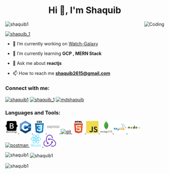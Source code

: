 <h1 align="center">Hi 👋, I'm Shaquib</h1>
<img align="right" alt="Coding" widt="3500" src="[[https://64.media.tumblr.com/a7c6165cdf20a3eb0251bcd33463860a/2d53549d34336171-59/s540x810/792cf7e5926c27307a9a60d6f0e15cea4a612d34.gi](https://www.google.com/imgres?imgurl=https%3A%2F%2Fcamo.githubusercontent.com%2Fe20822b4282c07ffd010cd05f855a6561d3b62358ca9e607e4901288dd748fcb%2F68747470733a2f2f63646e2e6472696262626c652e636f6d2f75736572732f323133313939332f73637265656e73686f74732f343934383733362f74686f75676874776f726b732d6769665f6472696262626c652e676966&tbnid=PXLAloFJw---QM&vet=12ahUKEwj06baGpvqAAxXjmmMGHd9MDHgQMygWegUIARCNAQ..i&imgrefurl=https%3A%2F%2Fgithub.com%2Fokoliechykwuka%2Fokoliechykwuka&docid=k-mY1vNyeYuAxM&w=800&h=600&q=Best%20coding%20gif%20for%20github&hl=en-GB&ved=2ahUKEwj06baGpvqAAxXjmmMGHd9MDHgQMygWegUIARCNAQ)f](https://encrypted-tbn0.gstatic.com/images?q=tbn:ANd9GcTENqHmmRXf4eKZsLmSx2E-4odiXy5fLxiLfw&usqp=CAU)">
<p align="left"> <img src="https://komarev.com/ghpvc/?username=shaquib1&label=Profile%20views&color=0e75b6&style=flat" alt="shaquib1" /> </p>

<p align="left"> <a href="https://twitter.com/shaquib_1" target="blank"><img src="https://img.shields.io/twitter/follow/shaquib_1?logo=twitter&style=for-the-badge" alt="shaquib_1" /></a> </p>

- 🔭 I’m currently working on [Watch-Galaxy](https://github.com/shaquib1/WatchGalaxy)

- 🌱 I’m currently learning **GCP , MERN Stack**

- 💬 Ask me about **reactjs**

- 📫 How to reach me **shaquib2615@gmail.com**

<h3 align="left">Connect with me:</h3>
<p align="left">
<a href="https://dev.to/shaquib1" target="blank"><img align="center" src="https://raw.githubusercontent.com/rahuldkjain/github-profile-readme-generator/master/src/images/icons/Social/devto.svg" alt="shaquib1" height="30" width="40" /></a>
<a href="https://twitter.com/shaquib_1" target="blank"><img align="center" src="https://raw.githubusercontent.com/rahuldkjain/github-profile-readme-generator/master/src/images/icons/Social/twitter.svg" alt="shaquib_1" height="30" width="40" /></a>
<a href="https://linkedin.com/in/mdshaquib" target="blank"><img align="center" src="https://raw.githubusercontent.com/rahuldkjain/github-profile-readme-generator/master/src/images/icons/Social/linked-in-alt.svg" alt="mdshaquib" height="30" width="40" /></a>
</p>

<h3 align="left">Languages and Tools:</h3>
<p align="left"> <a href="https://getbootstrap.com" target="_blank" rel="noreferrer"> <img src="https://raw.githubusercontent.com/devicons/devicon/master/icons/bootstrap/bootstrap-plain-wordmark.svg" alt="bootstrap" width="40" height="40"/> </a> <a href="https://www.w3schools.com/cpp/" target="_blank" rel="noreferrer"> <img src="https://raw.githubusercontent.com/devicons/devicon/master/icons/cplusplus/cplusplus-original.svg" alt="cplusplus" width="40" height="40"/> </a> <a href="https://www.w3schools.com/css/" target="_blank" rel="noreferrer"> <img src="https://raw.githubusercontent.com/devicons/devicon/master/icons/css3/css3-original-wordmark.svg" alt="css3" width="40" height="40"/> </a> <a href="https://expressjs.com" target="_blank" rel="noreferrer"> <img src="https://raw.githubusercontent.com/devicons/devicon/master/icons/express/express-original-wordmark.svg" alt="express" width="40" height="40"/> </a> <a href="https://git-scm.com/" target="_blank" rel="noreferrer"> <img src="https://www.vectorlogo.zone/logos/git-scm/git-scm-icon.svg" alt="git" width="40" height="40"/> </a> <a href="https://www.w3.org/html/" target="_blank" rel="noreferrer"> <img src="https://raw.githubusercontent.com/devicons/devicon/master/icons/html5/html5-original-wordmark.svg" alt="html5" width="40" height="40"/> </a> <a href="https://developer.mozilla.org/en-US/docs/Web/JavaScript" target="_blank" rel="noreferrer"> <img src="https://raw.githubusercontent.com/devicons/devicon/master/icons/javascript/javascript-original.svg" alt="javascript" width="40" height="40"/> </a> <a href="https://www.mongodb.com/" target="_blank" rel="noreferrer"> <img src="https://raw.githubusercontent.com/devicons/devicon/master/icons/mongodb/mongodb-original-wordmark.svg" alt="mongodb" width="40" height="40"/> </a> <a href="https://www.mysql.com/" target="_blank" rel="noreferrer"> <img src="https://raw.githubusercontent.com/devicons/devicon/master/icons/mysql/mysql-original-wordmark.svg" alt="mysql" width="40" height="40"/> </a> <a href="https://nodejs.org" target="_blank" rel="noreferrer"> <img src="https://raw.githubusercontent.com/devicons/devicon/master/icons/nodejs/nodejs-original-wordmark.svg" alt="nodejs" width="40" height="40"/> </a> <a href="https://postman.com" target="_blank" rel="noreferrer"> <img src="https://www.vectorlogo.zone/logos/getpostman/getpostman-icon.svg" alt="postman" width="40" height="40"/> </a> <a href="https://reactjs.org/" target="_blank" rel="noreferrer"> <img src="https://raw.githubusercontent.com/devicons/devicon/master/icons/react/react-original-wordmark.svg" alt="react" width="40" height="40"/> </a> <a href="https://redux.js.org" target="_blank" rel="noreferrer"> <img src="https://raw.githubusercontent.com/devicons/devicon/master/icons/redux/redux-original.svg" alt="redux" width="40" height="40"/> </a> </p>

<p><img align="left" src="https://github-readme-stats.vercel.app/api/top-langs?username=shaquib1&show_icons=true&locale=en&layout=compact" alt="shaquib1" /></p>

<p>&nbsp;<img align="center" src="https://github-readme-stats.vercel.app/api?username=shaquib1&show_icons=true&locale=en" alt="shaquib1" /></p>

<p><img align="center" src="https://github-readme-streak-stats.herokuapp.com/?user=shaquib1&" alt="shaquib1" /></p>
